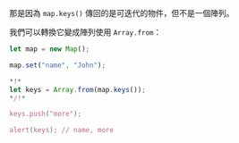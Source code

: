 
那是因為 `map.keys()` 傳回的是可迭代的物件，但不是一個陣列。

我們可以轉換它變成陣列使用 `Array.from`：


```js run
let map = new Map();

map.set("name", "John");

*!*
let keys = Array.from(map.keys());
*/!*

keys.push("more");

alert(keys); // name, more
```
